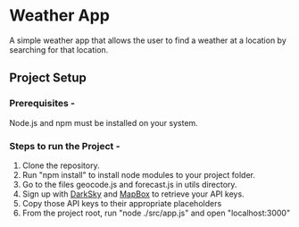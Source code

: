 # Weather App
A simple weather app that allows the user to find a weather at a location by searching for that location.

## Project Setup

### Prerequisites - 
Node.js and npm must be installed on your system.

### Steps to run the Project - 
1. Clone the repository.
2. Run "npm install" to install node modules to your project folder.
3. Go to the files geocode.js and forecast.js in utils directory.
4. Sign up with [DarkSky](https://darksky.net/dev/login) and [MapBox](https://www.mapbox.com/) to retrieve your API keys.
5. Copy those API keys to their appropriate placeholders
6. From the project root, run "node ./src/app.js" and open "localhost:3000"
